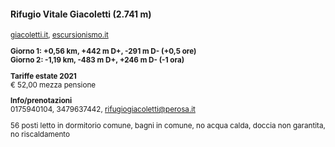 #### Rifugio Vitale Giacoletti (2.741 m)

<small>

<a href="https://www.giacoletti.it/rifugio-giacoletti/" target="_blank">giacoletti.it</a>,
<a href="https://www.escursionismo.it/rifugi-bivacchi/giacoletti-vitale-15594" target="_blank">escursionismo.it</a>

**Giorno 1: +0,56 km, +442 m D+, -291 m D- (+0,5 ore)**<br>
**Giorno 2: -1,19 km, -483 m D+, +246 m D- (-1 ora)**

**Tariffe estate 2021**<br>
€ 52,00 mezza pensione

**Info/prenotazioni**<br>
0175940104, 3479637442, ​rifugiogiacoletti@perosa.it

56 posti letto in dormitorio comune, bagni in comune, no acqua calda,
doccia non garantita, no riscaldamento

</small>


<aside class="notes">
</aside>
